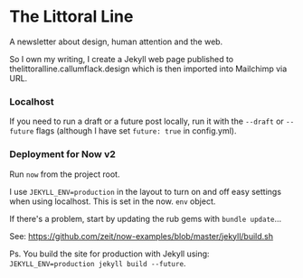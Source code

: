 # The Littoral Line

A newsletter about design, human attention and the web.

So I own my writing, I create a Jekyll web page published to thelittoralline.callumflack.design which is then imported into Mailchimp via URL.

### Localhost

If you need to run a draft or a future post locally, run it with the `--draft` or `--future` flags (although I have set `future: true` in config.yml).

### Deployment for Now v2

Run `now` from the project root.

I use `JEKYLL_ENV=production` in the layout to turn on and off easy settings when using localhost. This is set in the now. `env` object.

If there's a problem, start by updating the rub gems with `bundle update`…

See: https://github.com/zeit/now-examples/blob/master/jekyll/build.sh

Ps. You build the site for production with Jekyll using: `JEKYLL_ENV=production jekyll build --future`.
